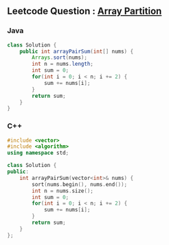 ## Leetcode Question : [Array Partition](https://leetcode.com/problems/array-partition/)
### Java
```java
class Solution {
    public int arrayPairSum(int[] nums) {
        Arrays.sort(nums);
        int n = nums.length;
        int sum = 0;
        for(int i = 0; i < n; i += 2) {
            sum += nums[i];
        }
        return sum;
    }
}
```
### C++
```cpp
#include <vector>
#include <algorithm>
using namespace std;

class Solution {
public:
    int arrayPairSum(vector<int>& nums) {
        sort(nums.begin(), nums.end());
        int n = nums.size();
        int sum = 0;
        for(int i = 0; i < n; i += 2) {
            sum += nums[i];
        }
        return sum;
    }
};
```
